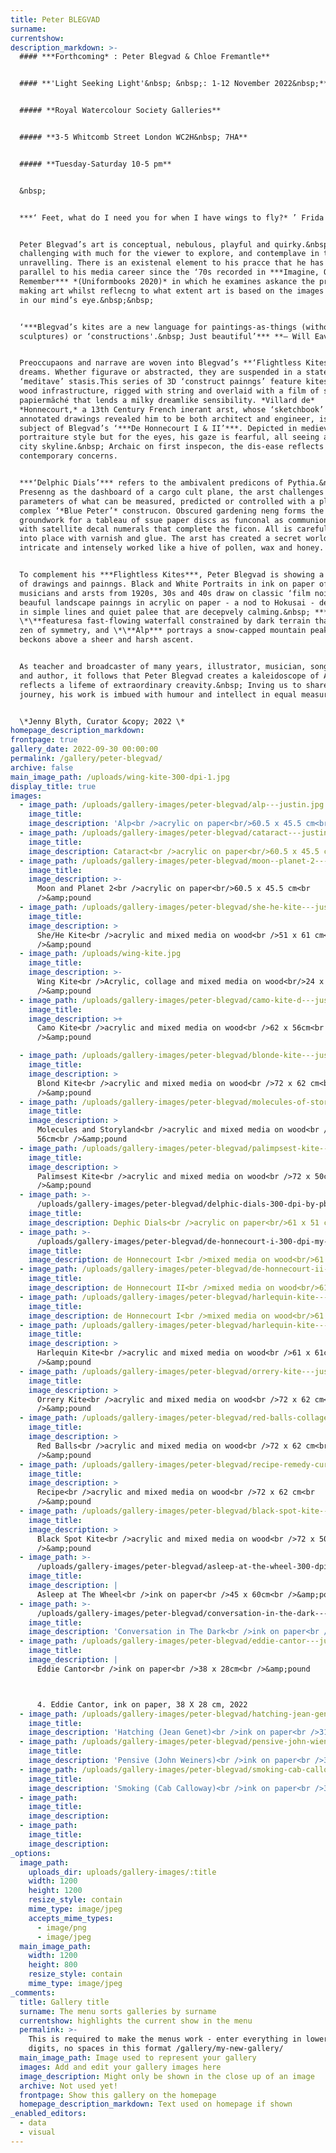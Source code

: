 ```yaml
---
title: Peter BLEGVAD
surname:
currentshow:
description_markdown: >-
  #### ***Forthcoming* : Peter Blegvad & Chloe Fremantle**


  #### **'Light Seeking Light'&nbsp; &nbsp;: 1-12 November 2022&nbsp;**


  ##### **Royal Watercolour Society Galleries**


  ##### **3-5 Whitcomb Street London WC2H&nbsp; 7HA**


  ##### **​​​​Tuesday-Saturday 10-5 pm**


  &nbsp;


  ***‘ Feet, what do I need you for when I have wings to fly?* ’ Frida Kahlo**


  Peter Blegvad’s art is conceptual, nebulous, playful and quirky.&nbsp; It is
  challenging with much for the viewer to explore, and contemplave in the
  unravelling. There is an existenal element to his pracce that he has developed
  parallel to his media career since the ‘70s recorded in ***Imagine, Observe,
  Remember*** *(Uniformbooks 2020)* in which he examines askance the process of
  making art whilst reflecng to what extent art is based on the images retained
  in our mind’s eye.&nbsp;&nbsp;


  ‘***Blegvad’s kites are a new language for paintings-as-things (without being
  sculptures) or ‘constructions'.&nbsp; Just beautiful’*** **— Will Eaves**


  Preoccupaons and narrave are woven into Blegvad’s **‘Flightless Kites’** like
  dreams. Whether figurave or abstracted, they are suspended in a state of
  ‘meditave’ stasis.This series of 3D ‘construct painngs’ feature kites with
  wood infrastructure, rigged with string and overlaid with a film of ssue
  papiermȃché that lends a milky dreamlike sensibility. *Villard de*
  *Honnecourt,* a 13th Century French inerant arst, whose ‘sketchbook’ of
  annotated drawings revealed him to be both architect and engineer, is the
  subject of Blegvad’s ‘***De Honnecourt I & II’***. Depicted in medieval
  portraiture style but for the eyes, his gaze is fearful, all seeing above the
  city skyline.&nbsp; Archaic on first inspecon, the dis-ease reflects
  contemporary concerns.


  ***‘Delphic Dials’*** refers to the ambivalent predicons of Pythia.&nbsp;
  Presenng as the dashboard of a cargo cult plane, the arst challenges the
  parameters of what can be measured, predicted or controlled with a playfully
  complex ‘*Blue Peter’* construcon. Obscured gardening neng forms the
  groundwork for a tableau of ssue paper discs as funconal as communion wafers
  with satellite decal numerals that complete the ficon. All is carefully locked
  into place with varnish and glue. The arst has created a secret world,
  intricate and intensely worked like a hive of pollen, wax and honey.


  To complement his ***Flightless Kites***, Peter Blegvad is showing a porolio
  of drawings and painngs. Black and White Portraits in ink on paper of actors,
  musicians and arsts from 1920s, 30s and 40s draw on classic ‘film noir’ with
  beauful landscape painngs in acrylic on paper - a nod to Hokusai - delineated
  in simple lines and quiet palee that are decepvely calming.&nbsp; ***Cataract
  \*\**featuresa fast-flowing waterfall constrained by dark terrain that has the
  zen of symmetry, and \*\**Alp*** portrays a snow-capped mountain peak that
  beckons above a sheer and harsh ascent.


  As teacher and broadcaster of many years, illustrator, musician, songwriter,
  and author, it follows that Peter Blegvad creates a kaleidoscope of Art that
  reflects a lifeme of extraordinary creavity.&nbsp; Inving us to share his
  journey, his work is imbued with humour and intellect in equal measure.&nbsp;


  \*Jenny Blyth, Curator &copy; 2022 \*
homepage_description_markdown:
frontpage: true
gallery_date: 2022-09-30 00:00:00
permalink: /gallery/peter-blegvad/
archive: false
main_image_path: /uploads/wing-kite-300-dpi-1.jpg
display_title: true
images:
  - image_path: /uploads/gallery-images/peter-blegvad/alp---justin.jpg
    image_title:
    image_description: 'Alp<br />acrylic on paper<br/>60.5 x 45.5 cm<br />&amp;pound '
  - image_path: /uploads/gallery-images/peter-blegvad/cataract---justin.jpg
    image_title:
    image_description: Cataract<br />acrylic on paper<br/>60.5 x 45.5 cm<br />&amp;pound
  - image_path: /uploads/gallery-images/peter-blegvad/moon--planet-2---justin.jpg
    image_title:
    image_description: >-
      Moon and Planet 2<br />acrylic on paper<br/>60.5 x 45.5 cm<br
      />&amp;pound 
  - image_path: /uploads/gallery-images/peter-blegvad/she-he-kite---justin.jpg
    image_title:
    image_description: >
      She/He Kite<br />acrylic and mixed media on wood<br />51 x 61 cm<br
      />&amp;pound 
  - image_path: /uploads/wing-kite.jpg
    image_title:
    image_description: >-
      Wing Kite<br />Acrylic, collage and mixed media on wood<br/>24 x 24cm<br
      />&amp;pound 
  - image_path: /uploads/gallery-images/peter-blegvad/camo-kite-d---justin.jpg
    image_title:
    image_description: >+
      Camo Kite<br />acrylic and mixed media on wood<br />62 x 56cm<br
      />&amp;pound 

  - image_path: /uploads/gallery-images/peter-blegvad/blonde-kite---justin.jpg
    image_title:
    image_description: >
      Blond Kite<br />acrylic and mixed media on wood<br />72 x 62 cm<br
      />&amp;pound 
  - image_path: /uploads/gallery-images/peter-blegvad/molecules-of-storyland---justin.jpg
    image_title:
    image_description: >
      Molecules and Storyland<br />acrylic and mixed media on wood<br />62 x
      56cm<br />&amp;pound 
  - image_path: /uploads/gallery-images/peter-blegvad/palimpsest-kite---justin.jpg
    image_title:
    image_description: >
      Palimsest Kite<br />acrylic and mixed media on wood<br />72 x 50cm<br
      />&amp;pound 
  - image_path: >-
      /uploads/gallery-images/peter-blegvad/delphic-dials-300-dpi-by-pb-for-jen.jpg
    image_title:
    image_description: Dephic Dials<br />acrylic on paper<br/>61 x 51 cm<br />&amp;pound
  - image_path: >-
      /uploads/gallery-images/peter-blegvad/de-honnecourt-i-300-dpi-my-snap-for-jen.jpg
    image_title:
    image_description: de Honnecourt I<br />mixed media on wood<br/>61 x 51 cm<br />&amp;pound
  - image_path: /uploads/gallery-images/peter-blegvad/de-honnecourt-ii---justin.jpg
    image_title:
    image_description: de Honnecourt II<br />mixed media on wood<br/>61 x 51 cm<br />&amp;pound
  - image_path: /uploads/gallery-images/peter-blegvad/harlequin-kite---justin.jpg
    image_title:
    image_description: de Honnecourt I<br />mixed media on wood<br/>61 x 51 cm<br />&amp;pound
  - image_path: /uploads/gallery-images/peter-blegvad/harlequin-kite---justin.jpg
    image_title:
    image_description: >
      Harlequin Kite<br />acrylic and mixed media on wood<br />61 x 61cm<br
      />&amp;pound 
  - image_path: /uploads/gallery-images/peter-blegvad/orrery-kite---justin-1.jpg
    image_title:
    image_description: >
      Orrery Kite<br />acrylic and mixed media on wood<br />72 x 62 cm<br
      />&amp;pound 
  - image_path: /uploads/gallery-images/peter-blegvad/red-balls-collage---justin.jpg
    image_title:
    image_description: >
      Red Balls<br />acrylic and mixed media on wood<br />72 x 62 cm<br
      />&amp;pound 
  - image_path: /uploads/gallery-images/peter-blegvad/recipe-remedy-cure.jpg
    image_title:
    image_description: >
      Recipe<br />acrylic and mixed media on wood<br />72 x 62 cm<br
      />&amp;pound 
  - image_path: /uploads/gallery-images/peter-blegvad/black-spot-kite---justin-1.jpg
    image_title:
    image_description: >
      Black Spot Kite<br />acrylic and mixed media on wood<br />72 x 50cm<br
      />&amp;pound 
  - image_path: >-
      /uploads/gallery-images/peter-blegvad/asleep-at-the-wheel-300-dpi-my-snap-for-jen.jpg
    image_title:
    image_description: |
      Asleep at The Wheel<br />ink on paper<br />45 x 60cm<br />&amp;pound 
  - image_path: >-
      /uploads/gallery-images/peter-blegvad/conversation-in-the-dark---justin.jpg
    image_title:
    image_description: 'Conversation in The Dark<br />ink on paper<br />45 x 60cm<br />&amp;pound '
  - image_path: /uploads/gallery-images/peter-blegvad/eddie-cantor---justin.jpg
    image_title:
    image_description: |
      Eddie Cantor<br />ink on paper<br />38 x 28cm<br />&amp;pound 



      4. Eddie Cantor, ink on paper, 38 X 28 cm, 2022
  - image_path: /uploads/gallery-images/peter-blegvad/hatching-jean-genet---justin.jpg
    image_title:
    image_description: 'Hatching (Jean Genet)<br />ink on paper<br />31 x 23cm<br />&amp;pound '
  - image_path: /uploads/gallery-images/peter-blegvad/pensive-john-wieners---justin.jpg
    image_title:
    image_description: 'Pensive (John Weiners)<br />ink on paper<br />31 x 23 cm<br />&amp;pound '
  - image_path: /uploads/gallery-images/peter-blegvad/smoking-cab-calloway---justin.jpg
    image_title:
    image_description: 'Smoking (Cab Calloway)<br />ink on paper<br />31 x 23 cm<br />&amp;pound '
  - image_path:
    image_title:
    image_description:
  - image_path:
    image_title:
    image_description:
_options:
  image_path:
    uploads_dir: uploads/gallery-images/:title
    width: 1200
    height: 1200
    resize_style: contain
    mime_type: image/jpeg
    accepts_mime_types:
      - image/png
      - image/jpeg
  main_image_path:
    width: 1200
    height: 800
    resize_style: contain
    mime_type: image/jpeg
_comments:
  title: Gallery title
  surname: The menu sorts galleries by surname
  currentshow: highlights the current show in the menu
  permalink: >-
    This is required to make the menus work - enter everything in lower case, no
    digits, no spaces in this format /gallery/my-new-gallery/
  main_image_path: Image used to represent your gallery
  images: Add and edit your gallery images here
  image_description: Might only be shown in the close up of an image
  archive: Not used yet!
  frontpage: Show this gallery on the homepage
  homepage_description_markdown: Text used on homepage if shown
_enabled_editors:
  - data
  - visual
---
```

